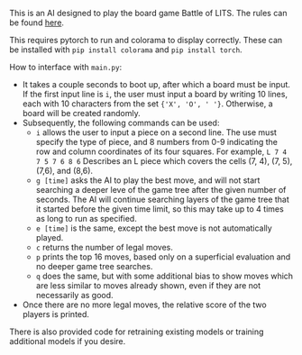 This is an AI designed to play the board game Battle of LITS. The rules can be found [here](http://www.nestorgames.com/rulebooks/BATTLEOFLITS_EN.pdf).

This requires pytorch to run and colorama to display correctly. These can be installed with `pip install colorama` and `pip install torch`.

How to interface with `main.py`:
* It takes a couple seconds to boot up, after which a board must be input. If the first input line is `i`, the user must input a board by writing 10 lines, each with 10 characters from the set `{'X', 'O', ' '}`. Otherwise, a board will be created randomly.
* Subsequently, the following commands can be used:
	* `i` allows the user to input a piece on a second line. The use must specify the type of piece, and 8 numbers from 0-9 indicating the row and column coordinates of its four squares. For example, `L 7 4 7 5 7 6 8 6` Describes an L piece which covers the cells (7, 4), (7, 5), (7,6), and (8,6).
	* `g [time]` asks the AI to play the best move, and will not start searching a deeper leve of the game tree after the given number of seconds. The AI will continue searching layers of the game tree that it started before the given time limit, so this may take up to 4 times as long to run as specified.
	* `e [time]` is the same, except the best move is not automatically played.
	* `c` returns the number of legal moves.
	* `p` prints the top 16 moves, based only on a superficial evaluation and no deeper game tree searches.
	* `q` does the same, but with some additional bias to show moves which are less similar to moves already shown, even if they are not necessarily as good.
* Once there are no more legal moves, the relative score of the two players is printed.

There is also provided code for retraining existing models or training additional models if you desire. 